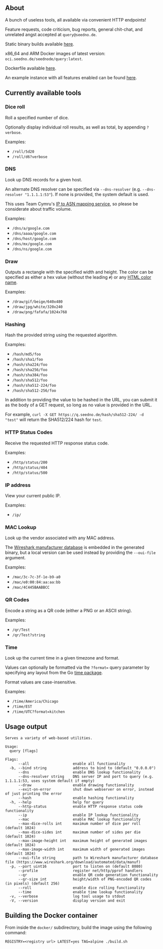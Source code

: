 ## About

A bunch of useless tools, all available via convenient HTTP endpoints!

Feature requests, code criticism, bug reports, general chit-chat, and unrelated angst accepted at `query@seedno.de`.

Static binary builds available [here](https://cdn.seedno.de/builds/query).

x86_64 and ARM Docker images of latest version: `oci.seedno.de/seednode/query:latest`.

Dockerfile available [here](https://git.seedno.de/seednode/query/raw/branch/master/docker/Dockerfile).

An example instance with all features enabled can be found [here](https://q.seedno.de/).

## Currently available tools

### Dice roll
Roll a specified number of dice.

Optionally display individual roll results, as well as total, by appending `?verbose`.

Examples:
- `/roll/5d20`
- `/roll/d6?verbose`

### DNS
Look up DNS records for a given host.

An alternate DNS resolver can be specified via `--dns-resolver` (e.g. `--dns-resolver "1.1.1.1:53"`). If none is provided, the system default is used.

This uses Team Cymru's [IP to ASN mapping service](https://www.team-cymru.com/ip-asn-mapping), so please be considerate about traffic volume.

Examples:
- `/dns/a/google.com`
- `/dns/aaaa/google.com`
- `/dns/host/google.com`
- `/dns/mx/google.com`
- `/dns/ns/google.com`

### Draw
Outputs a rectangle with the specified width and height. The color can be specified as either a hex value (without the leading `#`) or any [HTML color name](https://www.w3schools.com/tags/ref_colornames.asp).

Examples:
- `/draw/gif/beige/640x480`
- `/draw/jpg/white/320x240`
- `/draw/png/fafafa/1024x768`

### Hashing
Hash the provided string using the requested algorithm.

Examples:
- `/hash/md5/foo`
- `/hash/sha1/foo`
- `/hash/sha224/foo`
- `/hash/sha256/foo`
- `/hash/sha384/foo`
- `/hash/sha512/foo`
- `/hash/sha512-224/foo`
- `/hash/sha512-256/foo`

In addition to providing the value to be hashed in the URL, you can submit it as the body of a GET request, so long as no value is provided in the URL.

For example, `curl -X GET https://q.seedno.de/hash/sha512-224/ -d "test"` will return the SHA512/224 hash for `test`.

### HTTP Status Codes
Receive the requested HTTP response status code.

Examples:
- `/http/status/200`
- `/http/status/404`
- `/http/status/500`

### IP address
View your current public IP.

Examples:
- `/ip/`

### MAC Lookup
Look up the vendor associated with any MAC address.

The [Wireshark manufacturer database](https://www.wireshark.org/download/automated/data/manuf) is embedded in the generated binary, but a local version can be used instead by providing the `--oui-file` argument.

Examples:
- `/mac/3c-7c-3f-1e-b9-a0`
- `/mac/e0:00:84:aa:aa:bb`
- `/mac/4C445BAABBCC`

### QR Codes
Encode a string as a QR code (either a PNG or an ASCII string).

Examples:
- `/qr/Test`
- `/qr/Test?string`

### Time
Look up the current time in a given timezone and format.

Values can optionally be formatted via the `?format=` query parameter by specifying any layout from the Go [time package](https://pkg.go.dev/time#pkg-constants).

Format values are case-insensitive.

Examples:
- `/time/America/Chicago`
- `/time/EST`
- `/time/UTC?format=kitchen`

## Usage output
```
Serves a variety of web-based utilities.

Usage:
  query [flags]

Flags:
      --all                    enable all functionality
  -b, --bind string            address to bind to (default "0.0.0.0")
      --dns                    enable DNS lookup functionality
      --dns-resolver string    DNS server IP and port to query (e.g. 1.1.1.1:53, uses system default if empty)
      --draw                   enable drawing functionality
      --exit-on-error          shut down webserver on error, instead of just printing the error
      --hash                   enable hashing functionality
  -h, --help                   help for query
      --http-status            enable HTTP response status code functionality
      --ip                     enable IP lookup functionality
      --mac                    enable MAC lookup functionality
      --max-dice-rolls int     maximum number of dice per roll (default 1024)
      --max-dice-sides int     maximum number of sides per die (default 1024)
      --max-image-height int   maximum height of generated images (default 1024)
      --max-image-width int    maximum width of generated images (default 1024)
      --oui-file string        path to Wireshark manufacturer database file (https://www.wireshark.org/download/automated/data/manuf)
  -p, --port uint16            port to listen on (default 8080)
      --profile                register net/http/pprof handlers
      --qr                     enable QR code generation functionality
      --qr-size int            height/width of PNG-encoded QR codes (in pixels) (default 256)
      --roll                   enable dice rolling functionality
      --time                   enable time lookup functionality
  -v, --verbose                log tool usage to stdout
  -V, --version                display version and exit
```

## Building the Docker container
From inside the `docker/` subdirectory, build the image using the following command:

`REGISTRY=<registry url> LATEST=yes TAG=alpine ./build.sh`
